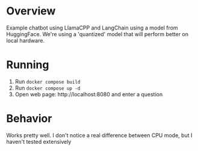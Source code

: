 # Overview
Example chatbot using LlamaCPP and LangChain using a model from HuggingFace.
We're using a 'quantized' model that will perform better on local hardware.


# Running
1. Run `docker compose build`
2. Run `docker compose up -d`
3. Open web page: http://localhost:8080 and enter a question


# Behavior
Works pretty well. I don't notice a real difference between CPU mode, but I haven't tested extensively